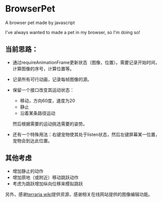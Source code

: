 # BrowserPet
A browser pet made by javascript

I've always wanted to made a pet in my browser, so I'm doing so!

## 当前思路：

- 通过requireAnimationFrame更新状态（图像，位置）。需要记录开始时间，计算图像的序号，计算位置等。
- 记录所有可行动画，记录每帧图像的源。

- 保留一个接口改变其运动状态：

  - 移动，方向60度，速度为20
  - 静止
  - 沿着某条路径运动

  然后根据需要的运动挑选需要的姿势。 

- 还有一个特殊用法：右键宠物使其处于listen状态，然后左键屏幕某一位置，宠物会到达此位置。

## 其他考虑

- 增加静止的动作
- 增加原地（或附近）移动跳跃动作
- 考虑为跳跃增加纵向位移来模拟跳跃

另外，感谢[terraria wiki](https://terraria.wiki.gg/zh/wiki/皇家美味)提供资源，感谢相关在线网站提供的图像编辑功能。
